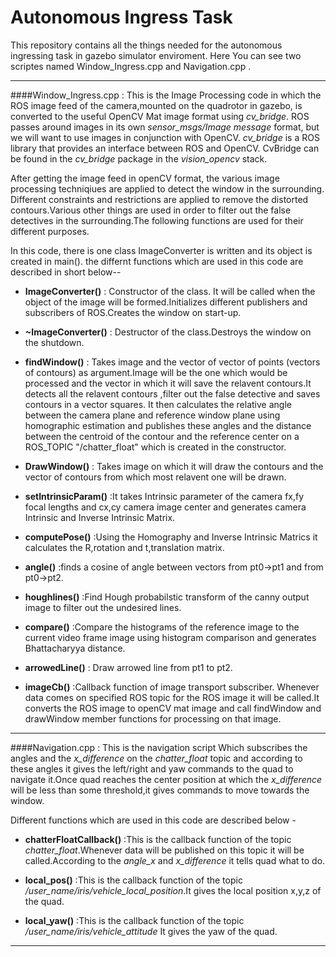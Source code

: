 # Autonomous Ingress Task
This repository contains all the things needed for the autonomous ingressing task in gazebo simulator enviroment.
Here You can see two scriptes named Window_Ingress.cpp and Navigation.cpp .


***********************************************************************************************************************

####Window_Ingress.cpp : 
This is the Image Processing code in which the ROS image feed of the camera,mounted on the quadrotor in gazebo, is converted to the useful OpenCV Mat image format using *cv_bridge*. ROS passes around images in its own *sensor_msgs/Image message* format, but we will want to use images in conjunction with OpenCV. *cv_bridge* is a ROS library that provides an interface between ROS and OpenCV. CvBridge can be found in the *cv_bridge* package in the *vision_opencv* stack.

 After getting the image feed in openCV format, the various image processing techniqiues are applied to detect the window in the surrounding. Different constraints and restrictions are applied to remove the distorted contours.Various other things are used in order to filter out the false detectives in the surrounding.The following functions are used for their different purposes.


In this code, there is one class ImageConverter is written and its object is created in main().
the differnt functions which are used in this code are described in short below--

* **ImageConverter()**                          : Constructor of the class. It will be called when the object of the image will be formed.Initializes different publishers and subscribers of ROS.Creates the window on start-up.

* **~ImageConverter()**                         : Destructor of the class.Destroys the window on the shutdown.
                 
* **findWindow()**                              : Takes image and the vector of vector of points (vectors of contours) as argument.Image will be the one which would be processed and the vector in which it will save the relavent contours.It detects all the relavent contours ,filter out the false detective and saves contours in a vector squares.
It then calculates the relative angle between the camera plane and reference window plane using homographic estimation and publishes these angles and the distance between the centroid of the contour and the reference center on a ROS_TOPIC
"/chatter_float" which is created in the constructor.

* **DrawWindow()**                              : Takes image on which it will draw the contours and the vector of contours from which most relavent one will be drawn.

* **setIntrinsicParam()**                       :It takes Intrinsic parameter of the camera fx,fy focal lengths and cx,cy camera image center and generates camera Intrinsic and Inverse Intrinsic Matrix.

* **computePose()**                             :Using the Homography and Inverse Intrinsic Matrics it calculates the R,rotation and t,translation matrix.

* **angle()**                                   :finds a cosine of angle between vectors from pt0->pt1 and from pt0->pt2.

* **houghlines()**                              :Find Hough probabilstic transform of the canny output image to filter out the undesired lines. 

* **compare()**                                 :Compare the histograms of the reference image to the current video frame image using histogram comparison and generates Bhattacharyya distance.

* **arrowedLine()**                             : Draw arrowed line from pt1 to pt2.

* **imageCb()**                                 :Callback function of image transport subscriber. Whenever data comes on specified ROS topic for the ROS image it will be called.It converts the ROS image to openCV mat image and call findWindow and drawWindow member functions for processing on that image.

***************************************************************************************************************
####Navigation.cpp : 
This is the navigation script Which subscribes the angles and the *x_difference* on the *chatter_float*  topic and according to these angles it gives the left/right and yaw commands to the quad to navigate it.Once quad reaches the center position at which the *x_difference* will be less than some threshold,it gives commands to move towards the window.

Different functions which are used in this code are described below -

* **chatterFloatCallback()**                   :This is the callback function of the topic *chatter_float*.Whenever data will be published on this topic it will be called.According to the *angle_x* and *x_difference* it tells quad what to do.

* **local_pos()**                              :This is the callback function of the topic  */user_name/iris/vehicle_local_position*.It gives the local position x,y,z of the quad.

* **local_yaw()**                              :This is the callback function of the topic */user_name/iris/vehicle_attitude*
It gives the yaw of the quad.

********************************************************************************************************************
